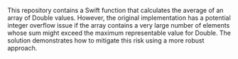 This repository contains a Swift function that calculates the average of an array of Double values. However, the original implementation has a potential integer overflow issue if the array contains a very large number of elements whose sum might exceed the maximum representable value for Double. The solution demonstrates how to mitigate this risk using a more robust approach.